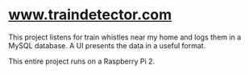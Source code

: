 # www.traindetector.com

This project listens for train whistles near my home and logs them in a MySQL database. A UI presents the data in a useful format.

This entire project runs on a Raspberry Pi 2.

